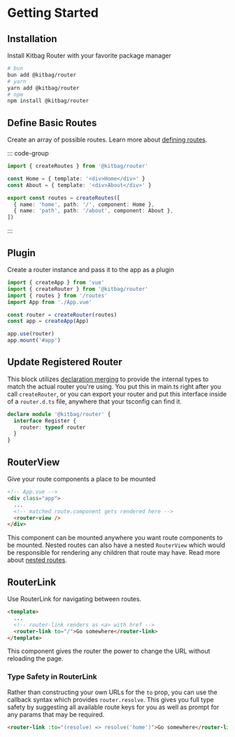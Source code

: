 # Getting Started

## Installation

Install Kitbag Router with your favorite package manager

```bash
# bun
bun add @kitbag/router
# yarn
yarn add @kitbag/router
# npm
npm install @kitbag/router
```

## Define Basic Routes

Create an array of possible routes. Learn more about [defining routes](/core-concepts/defining-routes).

::: code-group

```ts [routes.ts]
import { createRoutes } from '@kitbag/router'

const Home = { template: '<div>Home</div>' }
const About = { template: '<div>About</div>' }

export const routes = createRoutes([
  { name: 'home', path: '/', component: Home },
  { name: 'path', path: '/about', component: About },
])
```

:::

## Plugin

Create a router instance and pass it to the app as a plugin

```ts {2-3,6,9}
import { createApp } from 'vue'
import { createRouter } from '@kitbag/router'
import { routes } from '/routes'
import App from './App.vue'

const router = createRouter(routes)
const app = createApp(App)

app.use(router)
app.mount('#app')
```

## Update Registered Router

This block utilizes [declaration merging](https://www.typescriptlang.org/docs/handbook/declaration-merging.html) to provide the internal types to match the actual router you're using. You put this in main.ts right after you call `createRouter`, or you can export your router and put this interface inside of a `router.d.ts` file, anywhere that your tsconfig can find it.

```ts
declare module '@kitbag/router' {
  interface Register {
    router: typeof router
  }
}
```

## RouterView

Give your route components a place to be mounted

```html {4-5}
<!-- App.vue -->
<div class="app">
  ...
  <!-- matched route.component gets rendered here -->
  <router-view />
</div>
```

This component can be mounted anywhere you want route components to be mounted. Nested routes can also have a nested `RouterView` which would be responsible for rendering any children that route may have. Read more about [nested routes](/core-concepts/defining-routes#nested-routes).

## RouterLink

Use RouterLink for navigating between routes.

```html {3-4}
<template>
  ...
  <!-- router-link renders as <a> with href -->
  <router-link to="/">Go somewhere</router-link>
</template>
```

This component gives the router the power to change the URL without reloading the page.

### Type Safety in RouterLink

Rather than constructing your own URLs for the `to` prop, you can use the callback syntax which provides `router.resolve`. This gives you full type safety by suggesting all available route keys for you as well as prompt for any params that may be required.

```html
<router-link :to="(resolve) => resolve('home')">Go somewhere</router-link>
```
